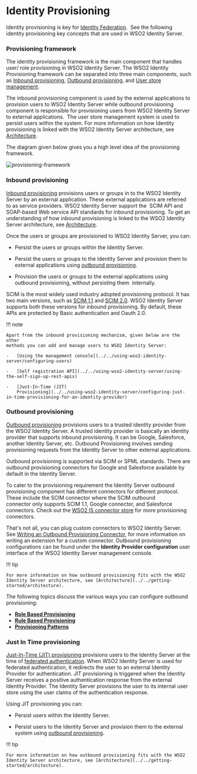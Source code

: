 # Identity Provisioning

Identity provisioning is key for [Identity
Federation](../../tutorials/identity-federation).  See the following identity
provisioning key concepts that are used in WSO2 Identity Server.

### Provisioning framework

The identity provisioning framework is the main component that handles
user/ role provisioning in WSO2 Identity Server. The WSO2 Identity
Provisioning framework can be separated into three main components, such
as [Inbound provisioning](../../using-wso2-identity-server/inbound-provisioning), [Outbound
provisioning](../../using-wso2-identity-server/outbound-provisioning), and [User store
management](../../using-wso2-identity-server/configuring-user-stores).

The inbound provisioning component is used by the external applications
to provision users to WSO2 Identity Server while outbound provisioning
component is responsible for provisioning users from WSO2 Identity
Server to external applications.  The user store management system is
used to persist users within the system. For more information on how
Identity provisioning is linked with the WSO2 Identity Server
architecture, see [Architecture](../../getting-started/architecture).

The diagram given below gives you a high level idea of the provisioning
framework.

![provisioning-framework]( ../../assets/img/using-wso2-identity-server/provisioning-framework.jpg) 

### Inbound provisioning

[Inbound provisioning](../../using-wso2-identity-server/inbound-provisioning) provisions users or
groups in to the WSO2 Identity Server by an external application. These
external applications are referred to as service providers. WSO2
Identity Server support the  SCIM API and SOAP-based Web service API
standards for inbound provisioning. To get an understanding of how
inbound provisioning is linked to the WSO2 Identity Server architecture,
see [Architecture](../../getting-started/architecture).

Once the users or groups are provisioned to WSO2 Identity Server, you
can:

-   Persist the users or groups within the Identity Server.

-   Persist the users or groups to the Identity Server and provision
    them to external applications using [outbound
    provisioning](../../using-wso2-identity-server/outbound-provisioning).

-   Provision the users or groups to the external applications using
    outbound provisioning, without persisting them  internally.

SCIM is the most widely used industry adopted provisioning protocol. It
has two main versions, such as [SCIM 1.1](http://www.simplecloud.info/)
and [SCIM 2.0](http://www.simplecloud.info/). WSO2 Identity Server
supports both these versions for inbound provisioning. By default, these
APIs are protected by Basic authentication and Oauth 2.0.

!!! note
    
    Apart from the inbound provisioning mechanism, given below are the other
    methods you can add and manage users to WSO2 Identity Server:
    
    -   [Using the management console](../../using-wso2-identity-server/configuring-users)
    
    -   [Self registration API](../../using-wso2-identity-server/using-the-self-sign-up-rest-apis)
    
    -   [Just-In-Time (JIT)
        Provisioning](../../using-wso2-identity-server/configuring-just-in-time-provisioning-for-an-identity-provider)
    

### Outbound provisioning

[Outbound provisioning](../../using-wso2-identity-server/outbound-provisioning) provisions users to a
trusted identity provider from the WSO2 Identity Server. A trusted
identity provider is basically an identity provider that supports
inbound provisioning. It can be Google, Salesforce, another Identity
Server, etc. Outbound Provisioning involves sending provisioning
requests from the Identity Server to other external applications.

Outbound provisioning is supported via SCIM or SPML standards. There are
outbound provisioning connectors for Google and Salesforce available by
default in the Identity Server.

To cater to the provisioning requirement the Identity Server outbound
provisioning component has different connectors for different protocol.
These include the SCIM connector where the SCIM outbound
connector only supports SCIM 1.1, Google connector, and Salesforce
connectors. Check out the [WSO2 IS connector
store](https://store.wso2.com/store/assets/isconnector/list) for more
provisioning connectors.

That's not all, you can plug custom connectors to WSO2 Identity Server.
See [Writing an Outbound Provisioning
Connector](../../using-wso2-identity-server/writing-an-outbound-provisioning-connector), for more
information on writing an extension for a custom connector. Outbound
provisioning configurations can be found under the **Identity Provider
configuration** user interface of the WSO2 Identity Server management
console.

!!! tip
    
    For more information on how outbound provisioning fits with the WSO2
    Identity Server architecture, see [Architecture](../../getting-started/architecture).
    

The following topics discuss the various ways you can configure outbound
provisioning:

-   **[Role Based Provisioning](../../using-wso2-identity-server/role-based-provisioning)**
-   **[Rule Based Provisioning](../../using-wso2-identity-server/rule-based-provisioning)**
-   **[Provisioning Patterns](../../using-wso2-identity-server/provisioning-patterns)**

### Just In Time provisioning

[Just-In-Time (JIT)
provisioning](../../using-wso2-identity-server/configuring-just-in-time-provisioning-for-an-identity-provider)
provisions users to the Identity Server at the time of [federated
authentication](../../tutorials/identity-federation). When WSO2 Identity Server is
used for federated authentication, it redirects the user to an external
Identity Provider for authentication. JIT provisioning is triggered when
the Identity Server receives a positive authentication response from the
external Identity Provider. The Identity Server provisions the user to
its internal user store using the user claims of the authentication
response.

Using JIT provisioning you can:

-   Persist users within the Identity Server.

-   Persist users to the Identity Server and provision them to the
    external system using [outbound
    provisioning](#outbound-provisioning).

!!! tip
    
    For more information on how outbound provisioning fits with the WSO2
    Identity Server architecture, see [Architecture](../../getting-started/architecture).
    
